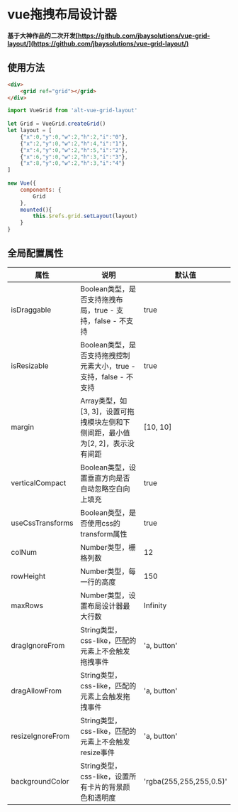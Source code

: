# vue拖拽布局设计器

**基于大神作品的二次开发[https://github.com/jbaysolutions/vue-grid-layout/](https://github.com/jbaysolutions/vue-grid-layout/)**

## 使用方法
```html
<div>
    <grid ref="grid"></grid>
</div>
```
```js
import VueGrid from 'alt-vue-grid-layout'
 
let Grid = VueGrid.createGrid()
let layout = [
    {"x":0,"y":0,"w":2,"h":2,"i":"0"},
    {"x":2,"y":0,"w":2,"h":4,"i":"1"},
    {"x":4,"y":0,"w":2,"h":5,"i":"2"},
    {"x":6,"y":0,"w":2,"h":3,"i":"3"},
    {"x":8,"y":0,"w":2,"h":3,"i":"4"}
]
 
new Vue({
    components: {
        Grid
    },
    mounted(){
        this.$refs.grid.setLayout(layout)
    }
}
```

## 全局配置属性
属性 | 说明 | 默认值
-- | -- | --
isDraggable | Boolean类型，是否支持拖拽布局，true - 支持，false - 不支持 | true
isResizable | Boolean类型，是否支持拖拽控制元素大小，true - 支持，false - 不支持 | true
margin | Array类型，如 [3, 3]，设置可拖拽模块左侧和下侧间距，最小值为[2, 2]，表示没有间距 | [10, 10]
verticalCompact | Boolean类型，设置垂直方向是否自动忽略空白向上填充 | true
useCssTransforms | Boolean类型，是否使用css的transform属性 | true
colNum | Number类型，栅格列数 | 12
rowHeight | Number类型，每一行的高度 | 150
maxRows | Number类型，设置布局设计器最大行数 | Infinity
dragIgnoreFrom | String类型，css-like，匹配的元素上不会触发拖拽事件 | 'a, button'
dragAllowFrom | String类型，css-like，匹配的元素上会触发拖拽事件 | 'a, button'
resizeIgnoreFrom | String类型，css-like，匹配的元素上不会触发resize事件 | 'a, button'
backgroundColor | String类型，css-like，设置所有卡片的背景颜色和透明度 | 'rgba(255,255,255,0.5)'

